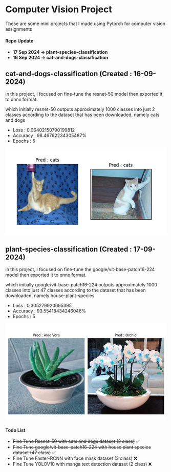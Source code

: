 # Computer Vision Project

These are some mini projects that I made using Pytorch for computer vision assignments

#### Repo Update
- **17 Sep 2024 -> plant-species-classification**
- **16 Sep 2024 -> cat-and-dogs-classification**

## cat-and-dogs-classification (Created : 16-09-2024)

in this project, I focused on fine-tune the resnet-50 model then exported it to onnx format.

which initially resnet-50 outputs approximately 1000 classes into just 2 classes according to the dataset that has been downloaded, namely cats and dogs

- Loss : 0.06402150790199812
- Accuracy : 98.46762234305487%
- Epochs : 5

![Pred_3](cat-and-dogs-classification/screenshot/save_3.PNG)

## plant-species-classification (Created : 17-09-2024)

in this project, I focused on fine-tune the google/vit-base-patch16-224 model then exported it to onnx format.

which initially google/vit-base-patch16-224 outputs approximately 1000 classes into just 47 classes according to the dataset that has been downloaded, namely house-plant-species

- Loss : 0.305279920695395
- Accuracy : 93.55418434246046%
- Epochs : 5

![Pred_1](plant-species-classification/screenshot/save_1.JPG)

#### Todo List 
- ~~Fine Tune Resnet-50 with cats and dogs dataset (2 class)~~ :white_check_mark:
- ~~Fine Tune google/vit-base-patch16-224 with house plant species dataset (47 class)~~ :white_check_mark:
- Fine Tune Faster-RCNN with face mask dataset (3 class) :x:
- Fine Tune YOLOV10 with manga text detection dataset (2 class) :x:
